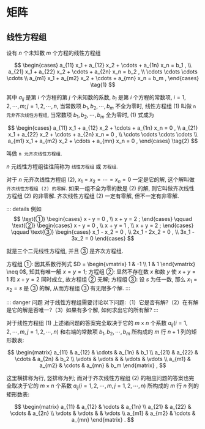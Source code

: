 # 矩阵

## 线性方程组

设有 $n$ 个未知数 $m$ 个方程的线性方程组

$$
\begin{cases}
a_{11} x_1 + a_{12} x_2 + \cdots + a_{1n} x_n = b_1 , \\
a_{21} x_1 + a_{22} x_2 + \cdots + a_{2n} x_n = b_2 , \\
\cdots \cdots \cdots \cdots \\
a_{m1} x_1 + a_{m2} x_2 + \cdots + a_{mn} x_n = b_m ,
\end{cases}
\tag{1}
$$

其中 $a_{ij}$ 是第 $i$ 个方程的第 $j$ 个未知数的系数, $b_i$ 是第 $i$ 个方程的常数项, $i = 1, 2, \cdots, m; j = 1, 2, \cdots, n$, 当常数项 $b_1, b_2, \cdots, b_m$ 不全为零时, 线性方程组 (1) 叫做 `n 元非齐次线性方程组`, 当常数项 $b_1, b_2, \cdots, b_m$ 全为零时, (1) 式成为

$$
\begin{cases}
a_{11} x_1 + a_{12} x_2 + \cdots + a_{1n} x_n = 0 , \\
a_{21} x_1 + a_{22} x_2 + \cdots + a_{2n} x_n = 0 , \\
\cdots \cdots \cdots \cdots \\
a_{m1} x_1 + a_{m2} x_2 + \cdots + a_{mn} x_n = 0 ,
\end{cases}
\tag{2}
$$

叫做 `n 元齐次线性方程组`.

$n$ 元线性方程组往往简称为 `线性方程组` 或 `方程组`.

对于 $n$ 元齐次线性方程组 (2), $x_1 = x_2 = \cdots = x_n = 0$ 一定是它的解, 这个解叫做 `齐次线性方程组 (2) 的零解`. 如果一组不全为零的数是 (2) 的解, 则它叫做齐次线性方程组 (2) 的非零解. 齐次线性方程组 (2) 一定有零解, 但不一定有非零解.

::: details 例如
$$
\text{①}
\begin{cases}
  x - y = 0 , \\
  x + y = 2 ;
\end{cases}
\qquad
\text{②}
\begin{cases}
  x - y = 0 , \\
  x + y = 1 , \\
  x + y = 2 ;
\end{cases}
\qquad
\text{③}
\begin{cases}
  x_1 - x_2 = 0 , \\
  2x_1 - 2x_2 = 0 , \\
  3x_1 - 3x_2 = 0
\end{cases}
$$

就是三个二元线性方程组, 并且 ③ 是齐次方程组.

方程组 ①: 因其系数行列式 $D = \begin{vmatrix} 1 & -1 \\ 1 & 1 \end{vmatrix} \neq 0$, 知其有唯一解 $x = y = 1$; 方程组 ②: 显然不存在数 $x$ 和数 $y$ 使 $x + y = 1$ 和 $x + y = 2$ 同时成立, 故方程组 ② 无解; 方程组 ③: 设 $s$ 为任一数, 那么 $x_1 = x_2 = s$ 是 ③ 的解, 从而方程组 ③ 有无限多个解.
:::

::: danger 问题
对于线性方程组需要讨论以下问题:（1）它是否有解?（2）在有解是它的解是否唯一?（3）如果有多个解, 如何求出它的所有解?
:::

对于线性方程组 (1) 上述诸问题的答案完全取决于它的 $m \times n$ 个系数 $a_{ij} (i = 1, 2, \cdots, m, j = 1, 2, \cdots, n)$ 和右端的常数项 $b_1, b_2, \cdots, b_m$ 所构成的 $m$ 行 $n+1$ 列的矩形数表:

$$
\begin{matrix}
  a_{11} & a_{12} & \cdots & a_{1n} &  b_1   \\
  a_{21} & a_{22} & \cdots & a_{2n} &  b_2   \\
  \vdots & \vdots &        & \vdots & \vdots \\
  a_{m1} & a_{m2} & \cdots & a_{mn} &  b_m
\end{matrix}
,
$$

这里横排称为行, 竖排称为列; 而对于齐次线性方程组 (2) 的相应问题的答案也完全取决于它的 $m \times n$ 个系数 $a_{ij} (i = 1, 2, \cdots, m, j = 1, 2, \cdots, n)$ 所构成的 $m$ 行 $n$ 列的矩形数表:

$$
\begin{matrix}
  a_{11} & a_{12} & \cdots & a_{1n} \\
  a_{21} & a_{22} & \cdots & a_{2n} \\
  \vdots & \vdots &        & \vdots \\
  a_{m1} & a_{m2} & \cdots & a_{mn}
\end{matrix}
.
$$
